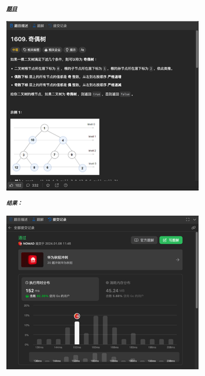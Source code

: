 ##### [题目](https://leetcode.cn/problems/even-odd-tree/description/)
![pic](img.png)
##### 结果：
![pic](result.png)